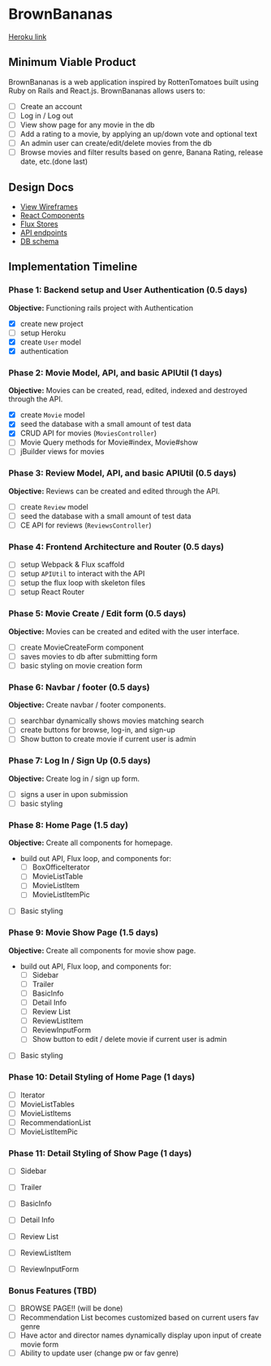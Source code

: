 # BrownBananas

[Heroku link][heroku]

[heroku]: http://www.herokuapp.com

## Minimum Viable Product

BrownBananas is a web application inspired by RottenTomatoes built using Ruby on Rails and React.js. BrownBananas allows users to:

<!-- This is a Markdown checklist. Use it to keep track of your
progress. Put an x between the brackets for a checkmark: [x] -->

- [ ] Create an account
- [ ] Log in / Log out
- [ ] View show page for any movie in the db
- [ ] Add a rating to a movie, by applying an up/down vote and optional text
- [ ] An admin user can create/edit/delete movies from the db
- [ ] Browse movies and filter results based on genre, Banana Rating, release date, etc.(done last)

## Design Docs
* [View Wireframes][views]
* [React Components][components]
* [Flux Stores][stores]
* [API endpoints][api-endpoints]
* [DB schema][schema]

[views]: ./docs/views.md
[components]: ./docs/components.md
[stores]: ./docs/stores.md
[api-endpoints]: ./docs/api-endpoints.md
[schema]: ./docs/schema.md

## Implementation Timeline

### Phase 1: Backend setup and User Authentication (0.5 days)

**Objective:** Functioning rails project with Authentication

- [x] create new project
- [ ] setup Heroku
- [x] create `User` model
- [x] authentication

### Phase 2: Movie Model, API, and basic APIUtil (1 days)

**Objective:** Movies can be created, read, edited, indexed and destroyed through
the API.

- [x] create `Movie` model
- [x] seed the database with a small amount of test data
- [x] CRUD API for movies (`MoviesController`)
- [ ] Movie Query methods for Movie#index, Movie#show
- [ ] jBuilder views for movies

### Phase 3: Review Model, API, and basic APIUtil (0.5 days)

**Objective:** Reviews can be created and edited through the API.

- [ ] create `Review` model
- [ ] seed the database with a small amount of test data
- [ ] CE API for reviews (`ReviewsController`)

### Phase 4: Frontend Architecture and Router (0.5 days)

- [ ] setup Webpack & Flux scaffold
- [ ] setup `APIUtil` to interact with the API
- [ ] setup the flux loop with skeleton files
- [ ] setup React Router

### Phase 5: Movie Create / Edit form (0.5 days)

**Objective:** Movies can be created and edited with the user interface.

- [ ] create MovieCreateForm component
- [ ] saves movies to db after submitting form
- [ ] basic styling on movie creation form

### Phase 6: Navbar / footer (0.5 days)

**Objective:** Create navbar / footer components.

- [ ] searchbar dynamically shows movies matching search
- [ ] create buttons for browse, log-in, and sign-up
- [ ] Show button to create movie if current user is admin

### Phase 7: Log In / Sign Up (0.5 days)

**Objective:** Create log in / sign up form.

- [ ] signs a user in upon submission
- [ ] basic styling

### Phase 8: Home Page (1.5 day)

**Objective:** Create all components for homepage.

- build out API, Flux loop, and components for:
  - [ ] BoxOfficeIterator
  - [ ] MovieListTable
  - [ ] MovieListItem
  - [ ] MovieListItemPic
- [ ] Basic styling

### Phase 9: Movie Show Page (1.5 days)

**Objective:** Create all components for movie show page.

- build out API, Flux loop, and components for:
  - [ ] Sidebar
  - [ ] Trailer
  - [ ] BasicInfo
  - [ ] Detail Info
  - [ ] Review List
  - [ ] ReviewListItem
  - [ ] ReviewInputForm
  - [ ] Show button to edit / delete movie if current user is admin
- [ ] Basic styling

### Phase 10: Detail Styling of Home Page (1 days)

- [ ] Iterator
- [ ] MovieListTables
- [ ] MovieListItems
- [ ] RecommendationList
- [ ] MovieListItemPic

### Phase 11: Detail Styling of Show Page (1 days)

- [ ] Sidebar
- [ ] Trailer
- [ ] BasicInfo
- [ ] Detail Info
- [ ] Review List
- [ ] ReviewListItem
- [ ] ReviewInputForm


### Bonus Features (TBD)
- [ ] BROWSE PAGE!! (will be done)
- [ ] Recommendation List becomes customized based on current users fav genre
- [ ] Have actor and director names dynamically display upon input of create movie form
- [ ] Ability to update user (change pw or fav genre)
